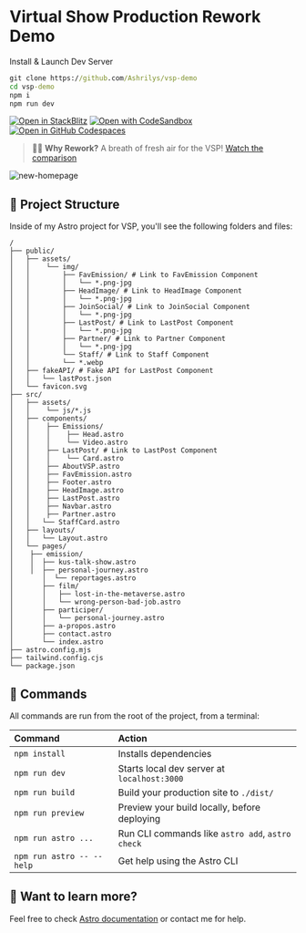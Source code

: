 # Virtual Show Production Rework Demo

Install & Launch Dev Server
```cmd
git clone https://github.com/Ashrilys/vsp-demo
cd vsp-demo
npm i
npm run dev
```

[![Open in StackBlitz](https://github.com/Ashrilys/vsp-demo/blob/main/r.md_assets/launch/stackblitz.svg?raw=true)](https://stackblitz.com/github/Ashrilys/vsp-demo/tree/latest/examples/basics)
[![Open with CodeSandbox](https://github.com/Ashrilys/vsp-demo/blob/main/r.md_assets/launch/codesandbox.svg?raw=true)](https://codesandbox.io/p/sandbox/Ashrilys/withastro/vsp-demo/tree/latest/examples/basics)
[![Open in GitHub Codespaces](https://github.com/Ashrilys/vsp-demo/blob/main/r.md_assets/launch/github-codespaces.svg?raw=true)](https://codespaces.new/Ashrilys/vsp-demo?devcontainer_path=.devcontainer/basics/devcontainer.json)

> 🧑‍🚀 **Why Rework?** A breath of fresh air for the VSP! [Watch the comparison](https://github.com/Ashrilys/vsp-demo/blob/main/r.md_assets/vsp-compare/)

![new-homepage](https://github.com/Ashrilys/vsp-demo/blob/main/r.md_assets/vsp-compare/rework-by-me/vsp-demo-2023-09-20-20_50_35.png?raw=true)

## 🚀 Project Structure

Inside of my Astro project for VSP, you'll see the following folders and files:

```
/
├── public/
│   ├── assets/
│   │    └── img/
│   │        ├── FavEmission/ # Link to FavEmission Component
│   │        │   └── *.png-jpg 
│   │        ├── HeadImage/ # Link to HeadImage Component
│   │        │   └── *.png-jpg 
│   │        ├── JoinSocial/ # Link to JoinSocial Component
│   │        │   └── *.png-jpg 
│   │        ├── LastPost/ # Link to LastPost Component
│   │        │   └── *.png-jpg 
│   │        ├── Partner/ # Link to Partner Component
│   │        │   └── *.png-jpg
│   │        └── Staff/ # Link to Staff Component
│   │        └── *.webp
│   ├── fakeAPI/ # Fake API for LastPost Component
│   │   └── lastPost.json 
│   └── favicon.svg
├── src/
│   ├── assets/
│   │    └── js/*.js
│   ├── components/
│   │    ├── Emissions/
│   │    │    ├── Head.astro
│   │    │    └── Video.astro
│   │    ├── LastPost/ # Link to LastPost Component
│   │    │    └── Card.astro
│   │    ├── AboutVSP.astro
│   │    ├── FavEmission.astro
│   │    ├── Footer.astro
│   │    ├── HeadImage.astro
│   │    ├── LastPost.astro 
│   │    ├── Navbar.astro
│   │    ├── Partner.astro
│   │   └── StaffCard.astro
│   ├── layouts/
│   │   └── Layout.astro
│   └── pages/
│    ├── emission/
│    │  ├── kus-talk-show.astro
│    │  ├── personal-journey.astro
│       │  └── reportages.astro
│       ├── film/
│       │   ├── lost-in-the-metaverse.astro
│       │   └── wrong-person-bad-job.astro
│       ├── participer/
│       │   └── personal-journey.astro
│       ├── a-propos.astro
│       ├── contact.astro
│       └── index.astro
├── astro.config.mjs
├── tailwind.config.cjs
└── package.json
```

## 🧞 Commands

All commands are run from the root of the project, from a terminal:

| Command                   | Action                                           |
| :------------------------ | :----------------------------------------------- |
| `npm install`             | Installs dependencies                            |
| `npm run dev`             | Starts local dev server at `localhost:3000`      |
| `npm run build`           | Build your production site to `./dist/`          |
| `npm run preview`         | Preview your build locally, before deploying     |
| `npm run astro ...`       | Run CLI commands like `astro add`, `astro check` |
| `npm run astro -- --help` | Get help using the Astro CLI                     |

## 👀 Want to learn more?

Feel free to check [Astro documentation](https://docs.astro.build) or contact me for help.
